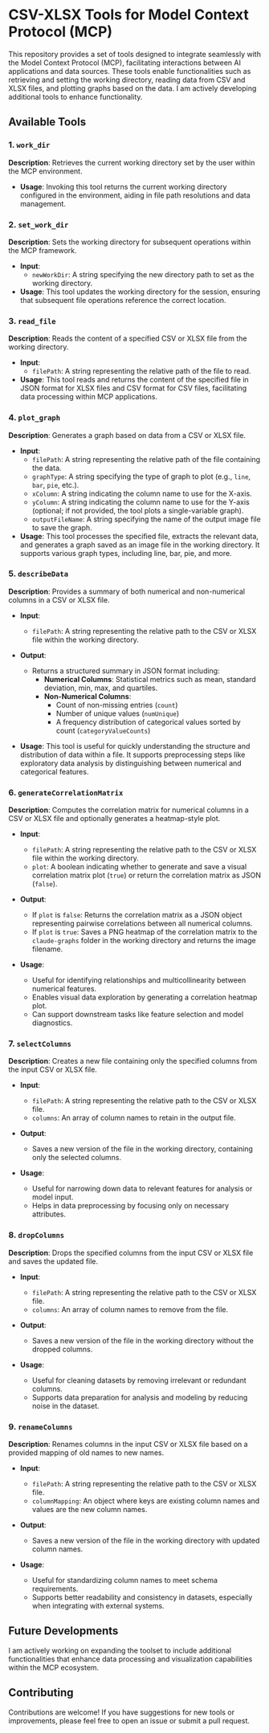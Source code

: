 # CSV-XLSX Tools for Model Context Protocol (MCP)

This repository provides a set of tools designed to integrate seamlessly with the Model Context Protocol (MCP), facilitating interactions between AI applications and data sources. These tools enable functionalities such as retrieving and setting the working directory, reading data from CSV and XLSX files, and plotting graphs based on the data. I am actively developing additional tools to enhance functionality.

## Available Tools

### 1. `work_dir`
**Description**: Retrieves the current working directory set by the user within the MCP environment.
- **Usage**: Invoking this tool returns the current working directory configured in the environment, aiding in file path resolutions and data management.

### 2. `set_work_dir`
**Description**: Sets the working directory for subsequent operations within the MCP framework.
- **Input**: 
    - `newWorkDir`: A string specifying the new directory path to set as the working directory.
- **Usage**: This tool updates the working directory for the session, ensuring that subsequent file operations reference the correct location.

### 3. `read_file`
**Description**: Reads the content of a specified CSV or XLSX file from the working directory.
- **Input**: 
    - `filePath`: A string representing the relative path of the file to read.
- **Usage**: This tool reads and returns the content of the specified file in JSON format for XLSX files and CSV format for CSV files, facilitating data processing within MCP applications.

### 4. `plot_graph`
**Description**: Generates a graph based on data from a CSV or XLSX file.
- **Input**:
    - `filePath`: A string representing the relative path of the file containing the data.
    - `graphType`: A string specifying the type of graph to plot (e.g., `line`, `bar`, `pie`, etc.).
    - `xColumn`: A string indicating the column name to use for the X-axis.
    - `yColumn`: A string indicating the column name to use for the Y-axis (optional; if not provided, the tool plots a single-variable graph).
    - `outputFileName`: A string specifying the name of the output image file to save the graph.
- **Usage**: This tool processes the specified file, extracts the relevant data, and generates a graph saved as an image file in the working directory. It supports various graph types, including line, bar, pie, and more.

### 5. `describeData`
**Description**: Provides a summary of both numerical and non-numerical columns in a CSV or XLSX file.

- **Input**:
  - `filePath`: A string representing the relative path to the CSV or XLSX file within the working directory.

- **Output**: 
  - Returns a structured summary in JSON format including:
    - **Numerical Columns**: Statistical metrics such as mean, standard deviation, min, max, and quartiles.
    - **Non-Numerical Columns**: 
      - Count of non-missing entries (`count`)
      - Number of unique values (`numUnique`)
      - A frequency distribution of categorical values sorted by count (`categoryValueCounts`)

- **Usage**:  This tool is useful for quickly understanding the structure and distribution of data within a file. It supports preprocessing steps like exploratory data analysis by distinguishing between numerical and categorical features.

### 6. `generateCorrelationMatrix`
**Description**: Computes the correlation matrix for numerical columns in a CSV or XLSX file and optionally generates a heatmap-style plot.

- **Input**:
  - `filePath`: A string representing the relative path to the CSV or XLSX file within the working directory.
  - `plot`: A boolean indicating whether to generate and save a visual correlation matrix plot (`true`) or return the correlation matrix as JSON (`false`).

- **Output**:
  - If `plot` is `false`: Returns the correlation matrix as a JSON object representing pairwise correlations between all numerical columns.
  - If `plot` is `true`: Saves a PNG heatmap of the correlation matrix to the `claude-graphs` folder in the working directory and returns the image filename.

- **Usage**:
  - Useful for identifying relationships and multicollinearity between numerical features.
  - Enables visual data exploration by generating a correlation heatmap plot.
  - Can support downstream tasks like feature selection and model diagnostics.

 ### 7. `selectColumns`
**Description**: Creates a new file containing only the specified columns from the input CSV or XLSX file.

- **Input**:
  - `filePath`: A string representing the relative path to the CSV or XLSX file.
  - `columns`: An array of column names to retain in the output file.

- **Output**:
  - Saves a new version of the file in the working directory, containing only the selected columns.

- **Usage**:
  - Useful for narrowing down data to relevant features for analysis or model input.
  - Helps in data preprocessing by focusing only on necessary attributes.

### 8. `dropColumns`
**Description**: Drops the specified columns from the input CSV or XLSX file and saves the updated file.

- **Input**:
  - `filePath`: A string representing the relative path to the CSV or XLSX file.
  - `columns`: An array of column names to remove from the file.

- **Output**:
  - Saves a new version of the file in the working directory without the dropped columns.

- **Usage**:
  - Useful for cleaning datasets by removing irrelevant or redundant columns.
  - Supports data preparation for analysis and modeling by reducing noise in the dataset.

### 9. `renameColumns`
**Description**: Renames columns in the input CSV or XLSX file based on a provided mapping of old names to new names.

- **Input**:
  - `filePath`: A string representing the relative path to the CSV or XLSX file.
  - `columnMapping`: An object where keys are existing column names and values are the new column names.

- **Output**:
  - Saves a new version of the file in the working directory with updated column names.

- **Usage**:
  - Useful for standardizing column names to meet schema requirements.
  - Supports better readability and consistency in datasets, especially when integrating with external systems.

## Future Developments

I am actively working on expanding the toolset to include additional functionalities that enhance data processing and visualization capabilities within the MCP ecosystem. 

## Contributing

Contributions are welcome! If you have suggestions for new tools or improvements, please feel free to open an issue or submit a pull request. 
